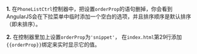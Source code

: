 **1.** 在```PhoneListCtrl```控制器中，把设置```orderProp```的语句删掉，你会看到AngularJS会在下拉菜单中临时添加一个空白的选项，并且排序顺序是默认排序（即未排序）。

**2.** 在控制器里加上设置```orderProp```为```'snippet'```， 在```index.html```第29行添加```{{orderProp}}```绑定来实时显示它的值。